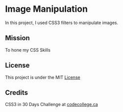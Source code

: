 # Image Manipulation

In this project, I used CSS3 filters to manipulate images. 


## Mission

To hone my CSS Skills


## License

This project is under the MIT [License](#)


## Credits

CSS3 in 30 Days Challenge at [codecollege.ca](#)